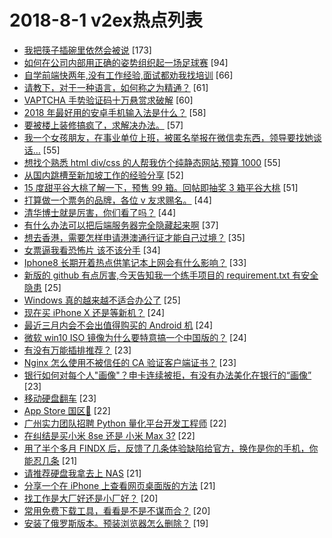 # 2018-8-1 v2ex热点列表

+ [我把筷子插碗里依然会被说](https://www.v2ex.com/t/475903#reply173) [173]
+ [如何在公司内部用正确的姿势组织起一场足球赛](https://www.v2ex.com/t/475836#reply94) [94]
+ [自学前端快两年,没有工作经验,面试都劝我找培训](https://www.v2ex.com/t/475919#reply66) [66]
+ [请教下，对于一种语言，如何称之为精通？](https://www.v2ex.com/t/475828#reply61) [61]
+ [VAPTCHA 手势验证码十万悬赏求破解](https://www.v2ex.com/t/475945#reply60) [60]
+ [2018 年最好用的安卓手机输入法是什么？](https://www.v2ex.com/t/475877#reply58) [58]
+ [要被楼上装修搞疯了，求解决办法。](https://www.v2ex.com/t/475814#reply57) [57]
+ [我一个女孩朋友，在事业单位上班，被匿名举报在微信卖东西，领导要找她谈话…](https://www.v2ex.com/t/475957#reply55) [55]
+ [想找个熟悉 html div/css 的人帮我仿个纯静态网站,预算 1000](https://www.v2ex.com/t/475864#reply55) [55]
+ [从国内跳槽至新加坡工作的经验分享](https://www.v2ex.com/t/476019#reply52) [52]
+ [15 度甜平谷大桃了解一下，预售 99 箱。回帖即抽奖 3 箱平谷大桃](https://www.v2ex.com/t/476027#reply51) [51]
+ [打算做一个票务的品牌，各位 v 友求赐名。](https://www.v2ex.com/t/475924#reply44) [44]
+ [清华博士就是厉害，你们看了吗？](https://www.v2ex.com/t/476078#reply44) [44]
+ [有什么办法可以把后端服务器完全隐藏起来啊](https://www.v2ex.com/t/475998#reply37) [37]
+ [想去香港，需要怎样申请港澳通行证才能自己过境？](https://www.v2ex.com/t/475883#reply35) [35]
+ [女票逼我看恐怖片 该不该分手](https://www.v2ex.com/t/476075#reply34) [34]
+ [Iphone8 长期开着热点供笔记本上网会有什么影响？](https://www.v2ex.com/t/475882#reply33) [33]
+ [新版的 github 有点厉害,今天告知我一个练手项目的 requirement.txt 有安全隐患](https://www.v2ex.com/t/475946#reply25) [25]
+ [Windows 真的越来越不适合办公了](https://www.v2ex.com/t/476064#reply25) [25]
+ [现在买 iPhone X 还是等新机？](https://www.v2ex.com/t/475962#reply24) [24]
+ [最近三月内会不会出值得购买的 Android 机](https://www.v2ex.com/t/475988#reply24) [24]
+ [微软 win10 ISO 镜像为什么要特意搞一个中国版的？](https://www.v2ex.com/t/475812#reply24) [24]
+ [有没有万能插排推荐？](https://www.v2ex.com/t/475827#reply23) [23]
+ [Nginx 怎么使用不被信任的 CA 验证客户端证书？](https://www.v2ex.com/t/475834#reply23) [23]
+ [银行如何对每个人"画像"？申卡连续被拒，有没有办法美化在银行的“画像”](https://www.v2ex.com/t/475860#reply23) [23]
+ [移动硬盘翻车](https://www.v2ex.com/t/475891#reply23) [23]
+ [App Store 国区💊](https://www.v2ex.com/t/475975#reply22) [22]
+ [广州实力团队招聘 Python 量化平台开发工程师](https://www.v2ex.com/t/475816#reply22) [22]
+ [在纠结是买小米 8se 还是 小米 Max 3?](https://www.v2ex.com/t/475900#reply22) [22]
+ [用了半个多月 FINDX 后，反馈了几条体验缺陷给官方，换作是你的手机，你能忍几条](https://www.v2ex.com/t/475997#reply21) [21]
+ [请推荐硬盘我拿去上 NAS](https://www.v2ex.com/t/476041#reply21) [21]
+ [分享一个在 iPhone 上查看网页桌面版的方法](https://www.v2ex.com/t/475817#reply21) [21]
+ [找工作是大厂好还是小厂好？](https://www.v2ex.com/t/475915#reply20) [20]
+ [常用免费下载工具，看看是不是不谋而合？](https://www.v2ex.com/t/475991#reply20) [20]
+ [安装了俄罗斯版本。预装浏览器怎么删除？](https://www.v2ex.com/t/475879#reply19) [19]
